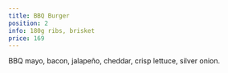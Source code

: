 ```yaml
---
title: BBQ Burger
position: 2
info: 180g ribs, brisket
price: 169
---
```


BBQ mayo, bacon, jalapeño, cheddar, crisp lettuce, silver onion.
